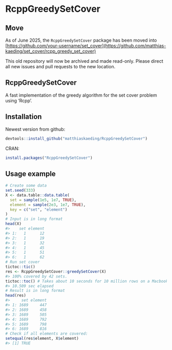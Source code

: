 
<!-- README.md is generated from README.Rmd. Please edit that file -->

# RcppGreedySetCover

## Move

As of June 2025, the `RcppGreedySetCover` package has been moved into [https://github.com/your-username/set_cover](https://github.com/matthias-kaeding/set_cover/rcpp_greedy_set_cover)

This old repository will now be archived and made read-only. Please direct all new issues and pull requests to the new location.

## RcppGreedySetCover

A fast implementation of the greedy algorithm for the set cover problem
using ‘Rcpp’.



## Installation

Newest version from github:

``` r
devtools::install_github("matthiaskaeding/RcppGreedySetCover")
```

CRAN:

``` r
install.packages("RcppGreedySetCover")
```

## Usage example

``` r
# Create some data
set.seed(333)
X <- data.table::data.table(
  set = sample(1e5, 1e7, TRUE), 
  element = sample(2e3, 1e7, TRUE), 
  key = c("set", "element")
)
# Input is in long format
head(X) 
#>    set element
#> 1:   1      12
#> 2:   1      19
#> 3:   1      32
#> 4:   1      45
#> 5:   1      51
#> 6:   1      62
# Run set cover
tictoc::tic()
res <- RcppGreedySetCover::greedySetCover(X)
#> 100% covered by 42 sets.
tictoc::toc() # Takes about 10 seconds for 10 million rows on a Macbook Air M1
#> 10.509 sec elapsed
# Result is in long format
head(res) 
#>     set element
#> 1: 1689     447
#> 2: 1689     458
#> 3: 1689     505
#> 4: 1689     792
#> 5: 1689     798
#> 6: 1689     816
# Check if all elements are covered:
setequal(res$element, X$element)
#> [1] TRUE
```
